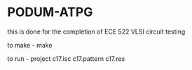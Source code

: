 # PODUM-ATPG
this is done for the completion of ECE 522 VLSI circuit testing


to make - make

to run - project c17.isc c17.pattern c17.res
